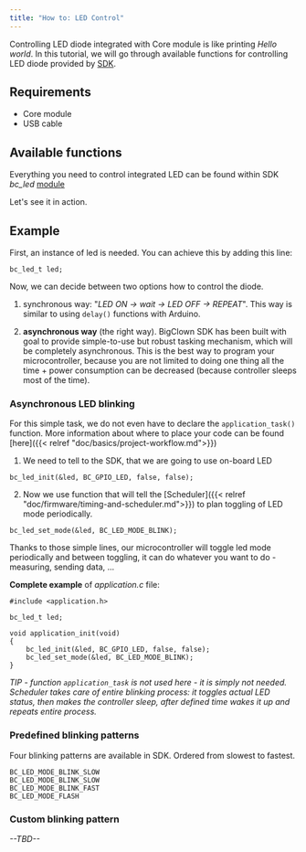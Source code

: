 ```yaml
---
title: "How to: LED Control"
---
```


Controlling LED diode integrated with Core module is like printing *Hello world*. In this tutorial, we will go through available functions for controlling LED diode provided by [SDK](https://sdk.bigclown.com).

## Requirements 
- Core module
- USB cable


## Available functions
Everything you need to control integrated LED can be found within SDK *bc_led* [module](https://sdk.bigclown.com/group__bc__led.html)

Let's see it in action.

## Example
First, an instance of led is needed. You can achieve this by adding this line:
```
bc_led_t led;
```
Now, we can decide between two options how to control the diode. 

1) synchronous way: "*LED ON -> wait -> LED OFF -> REPEAT*". This way is similar to using ```delay()``` functions with Arduino.

2) **asynchronous way** (the right way). BigClown SDK has been built with goal to provide simple-to-use but robust tasking mechanism, which will be completely asynchronous. This is the best way to program your microcontroller, because you are not limited to doing one thing all the time + power consumption can be decreased (because controller sleeps most of the time).


### Asynchronous LED blinking
For this simple task, we do not even have to declare the ```application_task()``` function. More information about where to place your code can be found [here]({{< relref "doc/basics/project-workflow.md">}})

1) We need to tell to the SDK, that we are going to use on-board LED
```
bc_led_init(&led, BC_GPIO_LED, false, false);
```




2) Now we use function that will tell the [Scheduler]({{< relref "doc/firmware/timing-and-scheduler.md">}}) to plan toggling of LED mode periodically.
```
bc_led_set_mode(&led, BC_LED_MODE_BLINK);
```

Thanks to those simple lines, our microcontroller will toggle led mode periodically and between toggling, it can do whatever you want to do - measuring, sending data, ...

**Complete example** of *application.c* file:
```
#include <application.h>

bc_led_t led;

void application_init(void)
{
    bc_led_init(&led, BC_GPIO_LED, false, false);
    bc_led_set_mode(&led, BC_LED_MODE_BLINK);
}
```
*TIP - function ```application_task``` is not used here - it is simply not needed. Scheduler takes care of entire blinking process: it toggles actual LED status, then makes the controller sleep, after defined time wakes it up and repeats entire process.*

### Predefined blinking patterns
Four blinking patterns are available in SDK. Ordered from slowest to fastest.
```
BC_LED_MODE_BLINK_SLOW
BC_LED_MODE_BLINK_SLOW
BC_LED_MODE_BLINK_FAST
BC_LED_MODE_FLASH 
```

### Custom blinking pattern
*--TBD--*
